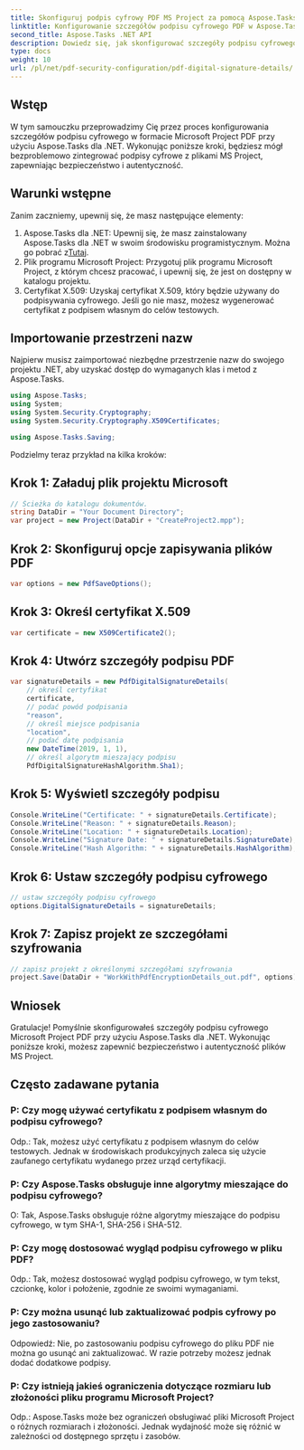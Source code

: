 ```yaml
---
title: Skonfiguruj podpis cyfrowy PDF MS Project za pomocą Aspose.Tasks
linktitle: Konfigurowanie szczegółów podpisu cyfrowego PDF w Aspose.Tasks
second_title: Aspose.Tasks .NET API
description: Dowiedz się, jak skonfigurować szczegóły podpisu cyfrowego Microsoft Project PDF przy użyciu Aspose.Tasks dla .NET. Zapewnij bezpieczeństwo i autentyczność plików swojego projektu.
type: docs
weight: 10
url: /pl/net/pdf-security-configuration/pdf-digital-signature-details/
---
```

## Wstęp
W tym samouczku przeprowadzimy Cię przez proces konfigurowania szczegółów podpisu cyfrowego w formacie Microsoft Project PDF przy użyciu Aspose.Tasks dla .NET. Wykonując poniższe kroki, będziesz mógł bezproblemowo zintegrować podpisy cyfrowe z plikami MS Project, zapewniając bezpieczeństwo i autentyczność.
## Warunki wstępne
Zanim zaczniemy, upewnij się, że masz następujące elementy:
1.  Aspose.Tasks dla .NET: Upewnij się, że masz zainstalowany Aspose.Tasks dla .NET w swoim środowisku programistycznym. Można go pobrać z[Tutaj](https://releases.aspose.com/tasks/net/).
2. Plik programu Microsoft Project: Przygotuj plik programu Microsoft Project, z którym chcesz pracować, i upewnij się, że jest on dostępny w katalogu projektu.
3. Certyfikat X.509: Uzyskaj certyfikat X.509, który będzie używany do podpisywania cyfrowego. Jeśli go nie masz, możesz wygenerować certyfikat z podpisem własnym do celów testowych.
## Importowanie przestrzeni nazw
Najpierw musisz zaimportować niezbędne przestrzenie nazw do swojego projektu .NET, aby uzyskać dostęp do wymaganych klas i metod z Aspose.Tasks.
```csharp
using Aspose.Tasks;
using System;
using System.Security.Cryptography;
using System.Security.Cryptography.X509Certificates;

using Aspose.Tasks.Saving;
```
Podzielmy teraz przykład na kilka kroków:
## Krok 1: Załaduj plik projektu Microsoft
```csharp
// Ścieżka do katalogu dokumentów.
string DataDir = "Your Document Directory";
var project = new Project(DataDir + "CreateProject2.mpp");
```
## Krok 2: Skonfiguruj opcje zapisywania plików PDF
```csharp
var options = new PdfSaveOptions();
```
## Krok 3: Określ certyfikat X.509
```csharp
var certificate = new X509Certificate2();
```
## Krok 4: Utwórz szczegóły podpisu PDF
```csharp
var signatureDetails = new PdfDigitalSignatureDetails(
    // określ certyfikat
    certificate,
    // podać powód podpisania
    "reason",
    // określ miejsce podpisania
    "location",
    // podać datę podpisania
    new DateTime(2019, 1, 1),
    // określ algorytm mieszający podpisu
    PdfDigitalSignatureHashAlgorithm.Sha1);
```
## Krok 5: Wyświetl szczegóły podpisu
```csharp
Console.WriteLine("Certificate: " + signatureDetails.Certificate);
Console.WriteLine("Reason: " + signatureDetails.Reason);
Console.WriteLine("Location: " + signatureDetails.Location);
Console.WriteLine("Signature Date: " + signatureDetails.SignatureDate);
Console.WriteLine("Hash Algorithm: " + signatureDetails.HashAlgorithm);
```
## Krok 6: Ustaw szczegóły podpisu cyfrowego
```csharp
// ustaw szczegóły podpisu cyfrowego
options.DigitalSignatureDetails = signatureDetails;
```
## Krok 7: Zapisz projekt ze szczegółami szyfrowania
```csharp
// zapisz projekt z określonymi szczegółami szyfrowania
project.Save(DataDir + "WorkWithPdfEncryptionDetails_out.pdf", options);
```
## Wniosek
Gratulacje! Pomyślnie skonfigurowałeś szczegóły podpisu cyfrowego Microsoft Project PDF przy użyciu Aspose.Tasks dla .NET. Wykonując poniższe kroki, możesz zapewnić bezpieczeństwo i autentyczność plików MS Project.
## Często zadawane pytania
### P: Czy mogę używać certyfikatu z podpisem własnym do podpisu cyfrowego?
Odp.: Tak, możesz użyć certyfikatu z podpisem własnym do celów testowych. Jednak w środowiskach produkcyjnych zaleca się użycie zaufanego certyfikatu wydanego przez urząd certyfikacji.
### P: Czy Aspose.Tasks obsługuje inne algorytmy mieszające do podpisu cyfrowego?
O: Tak, Aspose.Tasks obsługuje różne algorytmy mieszające do podpisu cyfrowego, w tym SHA-1, SHA-256 i SHA-512.
### P: Czy mogę dostosować wygląd podpisu cyfrowego w pliku PDF?
Odp.: Tak, możesz dostosować wygląd podpisu cyfrowego, w tym tekst, czcionkę, kolor i położenie, zgodnie ze swoimi wymaganiami.
### P: Czy można usunąć lub zaktualizować podpis cyfrowy po jego zastosowaniu?
Odpowiedź: Nie, po zastosowaniu podpisu cyfrowego do pliku PDF nie można go usunąć ani zaktualizować. W razie potrzeby możesz jednak dodać dodatkowe podpisy.
### P: Czy istnieją jakieś ograniczenia dotyczące rozmiaru lub złożoności pliku programu Microsoft Project?
Odp.: Aspose.Tasks może bez ograniczeń obsługiwać pliki Microsoft Project o różnych rozmiarach i złożoności. Jednak wydajność może się różnić w zależności od dostępnego sprzętu i zasobów.